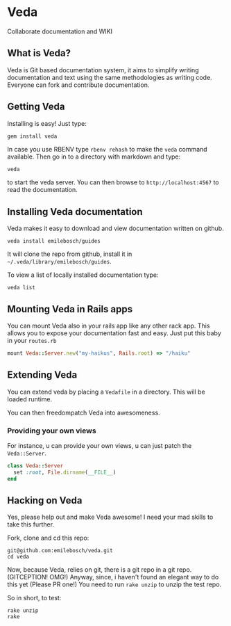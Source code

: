 # Veda

Collaborate documentation and WIKI

## What is Veda?

Veda is Git based documentation system, it aims to simplify writing documentation and text using
the same methodologies as writing code. Everyone can fork and contribute documentation.

## Getting Veda

Installing is easy! Just type:

``` ruby
gem install veda
```

In case you use RBENV type ``rbenv rehash`` to make the ``veda`` command available.
Then go in to a directory with markdown and type:

``` shell
veda
```

to start the veda server. You can then browse to ``http://localhost:4567`` to read the
documentation.

## Installing Veda documentation

Veda makes it easy to download and view documentation written on github.

```
veda install emilebosch/guides
```

It will clone the repo from github, install it in ``~/.veda/library/emilebosch/guides``.

To view a list of locally installed documentation type:

```
veda list
```

## Mounting Veda in Rails apps

You can mount Veda also in your rails app like any other rack app. This allows you
to expose your documentation fast and easy. Just put this baby in your ``routes.rb``

``` ruby
mount Veda::Server.new("my-haikus", Rails.root) => "/haiku"
```

## Extending Veda

You can extend veda by placing a ``Vedafile`` in a directory. This will be loaded runtime.

You can then freedompatch Veda into awesomeness.

### Providing your own views

For instance, u can provide your own views, u can just patch the ``Veda::Server``.

``` ruby
class Veda::Server
  set :root, File.dirname(__FILE__)
end
```

## Hacking on Veda

Yes, please help out and make Veda awesome! I need your mad skills to take this further.

Fork, clone and cd this repo:

```
git@github.com:emilebosch/veda.git
cd veda
```

Now, because Veda, relies on git, there is a git repo in a git repo. (GITCEPTION! OMG!) Anyway,
since, i haven't found an elegant way to do this yet (Please PR one!) You need
to run ``rake unzip`` to unzip the test repo.

So in short, to test:

```
rake unzip
rake
```